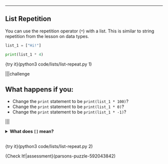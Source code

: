 ----------

## List Repetition

You can use the repetition operator (`*`) with a list. This is similar to string repetition from the lesson on data types.

```python
list_1 = ["Hi!"]

print(list_1 * 4)
```

{try it}(python3 code/lists/list-repeat.py 1)

|||challenge
## What happens if you:
* Change the `print` statement to be `print(list_1 * 100)`?
* Change the `print` statement to be `print(list_1 * 0)`?
* Change the `print` statement to be `print(list_1 * -1)`?

|||

<details>
  <summary><strong>What does <code>[]</code> mean?</strong></summary>
  The <code>[]</code> is called an empty list. This is a list that has no elements. If you use the <code>*</code> operator and 0 or a negative integer on a list, it will produce an empty list.
</details><br>

{try it}(python3 code/lists/list-repeat.py 2)

{Check It!|assessment}(parsons-puzzle-592043842)

